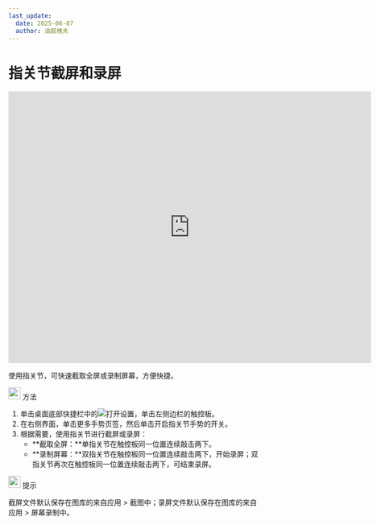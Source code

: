 ```yaml
---
last_update:
  date: 2025-06-07
  author: 油腻樵夫
---
```


# 指关节截屏和录屏

<iframe src="https://tips-p01-drcn.dbankcdn.cn/MODEL/DOC/C00B030/resource/card/202512281uswxk/zh-cn/image/video/vid_Touchpad_Knuckle.mp4#toolbar=0" scrolling="no" border="0" frameborder="no" framespacing="0" allowfullscreen="true" width="720" height="540"> </iframe>

使用指关节，可快速截取全屏或录制屏幕，方便快捷。

<img src="https://tips-p01-drcn.dbankcdn.cn/MODEL/DOC/C00B030/resource/card/202512281uswxk/zh-cn/image/common/buttons/fig_method.png" width="24" height="24"/> 方法

1.  单击桌面底部快捷栏中的![](https://tips-p01-drcn.dbankcdn.cn/MODEL/DOC/C00B030/resource/card/202512281uswxk/zh-cn/image/common/icon/appicon_settings.png)打开设置，单击左侧边栏的触控板。
2.  在右侧界面，单击更多手势页签，然后单击开启指关节手势的开关。
3.  根据需要，使用指关节进行截屏或录屏：
    +   **截取全屏：**单指关节在触控板同一位置连续敲击两下。
    +   **录制屏幕：**双指关节在触控板同一位置连续敲击两下，开始录屏；双指关节再次在触控板同一位置连续敲击两下，可结束录屏。

<img src="https://tips-p01-drcn.dbankcdn.cn/MODEL/DOC/C00B030/resource/card/202512281uswxk/zh-cn/image/common/buttons/fig_tips.png" width="24" height="24"/> 提示

截屏文件默认保存在图库的来自应用 > 截图中；录屏文件默认保存在图库的来自应用 > 屏幕录制中。


